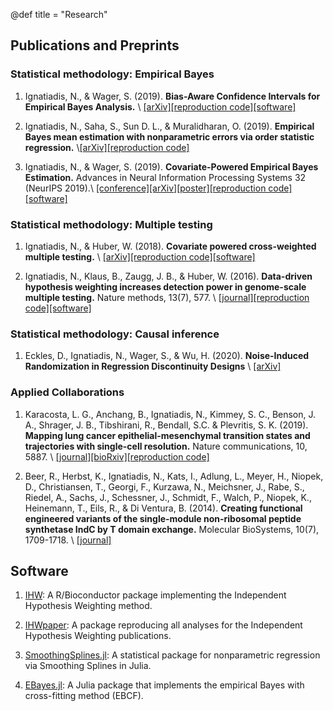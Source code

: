 @def title = "Research"


## Publications and Preprints

### Statistical methodology: Empirical Bayes
1) Ignatiadis, N., & Wager, S. (2019). **Bias-Aware Confidence Intervals for Empirical Bayes Analysis.** \\ [[arXiv]](https://arxiv.org/abs/1902.02774)[[reproduction code]](https://github.com/nignatiadis/MCEBPaper)[[software]](https://github.com/nignatiadis/MinimaxCalibratedEBayes.jl)

2) Ignatiadis, N., Saha, S., Sun D. L., & Muralidharan, O. (2019).  **Empirical Bayes mean estimation with nonparametric errors via order statistic regression.** \\[[arXiv]](https://arxiv.org/abs/1911.05970)[[reproduction code]](https://github.com/nignatiadis/AuroraPaper)

3) Ignatiadis, N., & Wager, S. (2019). **Covariate-Powered Empirical Bayes Estimation.** Advances in Neural Information Processing Systems 32 (NeurIPS 2019).\\  [[conference]](https://papers.nips.cc/paper/9157-covariate-powered-empirical-bayes-estimation)[[arXiv]](https://arxiv.org/abs/1906.01611)[[poster]](https://nignatiadis.github.io/assets/posters/neurips_2019_covariate_ebayes.pdf)[[reproduction code]](https://github.com/nignatiadis/EBCrossFitPaper)[[software]](https://github.com/nignatiadis/EBayes.jl)

### Statistical methodology: Multiple testing

1) Ignatiadis, N., & Huber, W. (2018). **Covariate powered cross-weighted multiple testing.** \\ [[arXiv]](https://arxiv.org/abs/1701.05179)[[reproduction code]](https://github.com/nignatiadis/IHWStatsPaper)[[software]](http://bioconductor.org/packages/IHW)

2) Ignatiadis, N., Klaus, B., Zaugg, J. B., & Huber, W. (2016). **Data-driven hypothesis weighting increases detection power in genome-scale multiple testing.** Nature methods, 13(7), 577. \\ [[journal]](https://www.nature.com/articles/nmeth.3885)[[reproduction code]](http://bioconductor.org/packages/devel/data/experiment/html/IHWpaper.html)[[software]](http://bioconductor.org/packages/IHW)

### Statistical methodology: Causal inference

1) Eckles, D., Ignatiadis, N., Wager, S., & Wu, H. (2020). **Noise-Induced Randomization in Regression Discontinuity Designs** \\ [[arXiv]](https://arxiv.org/abs/2004.09458)

### Applied Collaborations

1) Karacosta, L. G., Anchang, B., Ignatiadis, N., Kimmey, S. C., Benson, J. A., Shrager, J. B., Tibshirani, R., Bendall, S.C. & Plevritis, S. K. (2019). **Mapping lung cancer epithelial-mesenchymal transition states and trajectories with single-cell resolution.** Nature communications, 10, 5887. \\ [[journal]](https://www.nature.com/articles/s41467-019-13441-6)[[bioRxiv]](https://www.biorxiv.org/content/10.1101/570341v1)[[reproduction code]](https://github.com/nignatiadis/TRACER)

2) Beer, R., Herbst, K., Ignatiadis, N., Kats, I., Adlung, L., Meyer, H., Niopek, D., Christiansen, T., Georgi, F., Kurzawa, N., Meichsner, J., Rabe, S., Riedel, A., Sachs, J., Schessner, J., Schmidt, F., Walch, P., Niopek, K.,  Heinemann, T., Eils, R., & Di Ventura, B. (2014). **Creating functional engineered variants of the single-module non-ribosomal peptide synthetase IndC by T domain exchange.** Molecular BioSystems, 10(7), 1709-1718. \\ [[journal]](https://pubs.rsc.org/--/content/articlehtml/2014/mb/c3mb70594c)

## Software

1) [IHW](http://bioconductor.org/packages/IHW): A R/Bioconductor package implementing the Independent Hypothesis Weighting method.

2) [IHWpaper](http://bioconductor.org/packages/devel/data/experiment/html/IHWpaper.html): A package reproducing all analyses for the Independent Hypothesis Weighting publications.

3) [SmoothingSplines.jl](https://github.com/nignatiadis/SmoothingSplines.jl): A statistical package for nonparametric regression via Smoothing Splines in Julia.

4) [EBayes.jl](https://github.com/nignatiadis/EBayes.jl): A Julia package that implements the empirical Bayes with cross-fitting method (EBCF).
